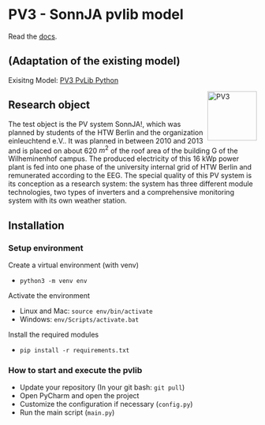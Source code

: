 # PV3 - SonnJA pvlib model

Read the [docs](https://htw-pv3.github.io/pvlib-pv3/).

## (Adaptation of the existing model)

Exisitng Model: 
[PV3 PvLib Python](https://github.com/htw-pv3/pvlib-python-pv3)


<a href="https://github.com/htw-pv3"><img align="right" width="100" height="100" src="https://avatars.githubusercontent.com/u/64144501?s=200&v=4" alt="PV3"></a>


## Research object

The test object is the PV system SonnJA!, which was planned by students of the HTW Berlin and the organization einleuchtend e.V..
It was planned in between 2010 and 2013 and is placed on about 620 $m^2$ of the roof area of the building G of the Wilheminenhof campus. 
The produced electricity of this 16 kWp power plant is fed into one phase of the university internal grid of HTW Berlin and remunerated according to the EEG. 
The special quality of this PV system is its conception as a research system: the system has three different module technologies, two types of inverters and a comprehensive monitoring system with its own weather station. 

## Installation

### Setup environment

Create a virtual environment (with venv)
- `python3 -m venv env`

Activate the environment
- Linux and Mac: `source env/bin/activate`
- Windows: `env/Scripts/activate.bat`

Install the required modules
- `pip install -r requirements.txt`


### How to start and execute the pvlib

- Update your repository (In your git bash: `git pull`)
- Open PyCharm and open the project
- Customize the configuration if necessary (`config.py`)
- Run the main script (`main.py`)
